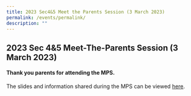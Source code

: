 ```yaml
---
title: 2023 Sec4&5 Meet the Parents Session (3 March 2023)
permalink: /events/permalink/
description: ""
---
```


## 2023 Sec 4&5 Meet-The-Parents Session (3 March 2023)

#### Thank you parents for attending the MPS.

The slides and information shared during the MPS can be viewed [here](/files/2023%20Sec%204%205%20MPS.pdf).